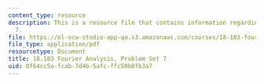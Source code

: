 ```yaml
---
content_type: resource
description: This is a resource file that contains information regarding problem set
  7.
file: https://ol-ocw-studio-app-qa.s3.amazonaws.com/courses/18-103-fourier-analysis-fall-2013/0f64cc5afcab7d4b5afcffc50b8fb3a7_MIT18_103F13_pset7.pdf
file_type: application/pdf
resourcetype: Document
title: 18.103 Fourier Analysis, Problem Set 7
uid: 0f64cc5a-fcab-7d4b-5afc-ffc50b8fb3a7
---
```


